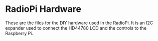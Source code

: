 RadioPi Hardware
================

These are the files for the DIY hardware used in the RadioPi.
It is an I2C expander used to connect the HD44780 LCD and the controls to the Raspberry Pi.

